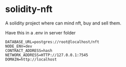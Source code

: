 # solidity-nft

A solidity project where can mind nft, buy and sell them.

Have this in a .env in server folder
````
DATABASE_URL=postgres://root@localhost/nft
NODE_ENV=dev
CONTRACT_ADDRESS=hash
NETWORK_ADDRESS=HTTP://127.0.0.1:7545
DOMAIN=http://localhost
````
